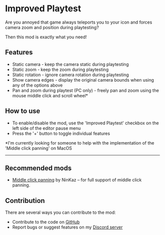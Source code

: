 # Improved Playtest 

Are you annoyed that game always teleports you to your icon and forces camera zoom and position during playtesting? 

Then this mod is exactly what you need!

## Features

- <co>Static camera</c> - keep the camera static during playtesting
- <cl>Static zoom</c> - keep the zoom during playtesting
- <cg>Static rotation</c> - ignore camera rotation during playtesting
- <cp>Show camera edges</c> - display the original camera bounds when using any of the options above
- <cy>Pan and zoom during playtest</c> (PC only) - freely pan and zoom using the mouse middle click and scroll wheel<cr>*</c>

## How to use

- To enable/disable the mod, use the '<cl>Improved Playtest</c>' checkbox on the left side of the editor pause menu
- Press the '<cg>+</c>' button to toggle individual features


<cr>*</c>I'm currently looking for someone to help with the implementation of the 'Middle click panning' on MacOS

___

## Recommended mods

- [Middle click panning](mod:ninkaz.middle-click-panning) by NinKaz – for full support of middle click panning.


## Contribution

There are several ways you can contribute to the mod:
- Contribute to the code on [GitHub](https://github.com/RazoomGD/geode-object-groups)
- Report bugs or suggest features on my [Discord server](https://discord.gg/wcWvtKHP8n)
